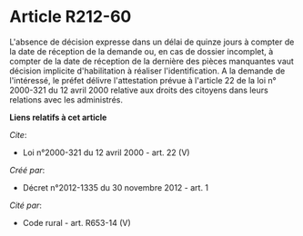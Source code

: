 # Article R212-60

L'absence de décision expresse dans un délai de quinze jours à compter de la date de réception de la demande ou, en cas de
dossier incomplet, à compter de la date de réception de la dernière des pièces manquantes vaut décision implicite
d'habilitation à réaliser l'identification. A la demande de l'intéressé, le préfet délivre l'attestation prévue à l'article
22 de la loi n° 2000-321 du 12 avril 2000 relative aux droits des citoyens dans leurs relations avec les administrés.

**Liens relatifs à cet article**

_Cite_:

  - Loi n°2000-321 du 12 avril 2000 - art. 22 (V)

_Créé par_:

  - Décret n°2012-1335 du 30 novembre 2012 - art. 1

_Cité par_:

  - Code rural - art. R653-14 (V)
